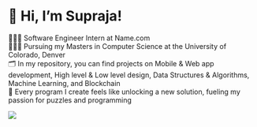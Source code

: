 # 👋 **Hi, I’m Supraja!**
👩🏻‍💻 Software Engineer Intern at Name.com </br>
👩🏻‍🎓 Pursuing my Masters in Computer Science at the University of Colorado, Denver </br>
🗂️ In my repository, you can find projects on Mobile & Web app development,  High level & Low level design, Data Structures & Algorithms, Machine Learning, and Blockchain </br>
🧩 Every program I create feels like unlocking a new solution, fueling my passion for puzzles and programming </br>

<!-- GitHub stats from https://github.com/anuraghazra/github-readme-stats -->
![](https://github-readme-stats.vercel.app/api?username=SuprajaGandhi&theme=radical&hide_border=false&include_all_commits=true&count_private=true&hide_rank=true)<br/>
<!---
SuprajaGandhi/SuprajaGandhi is a ✨ special ✨ repository because its `README.md` (this file) appears on your GitHub profile.
You can click the Preview link to take a look at your changes.
--->
